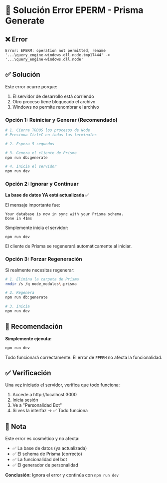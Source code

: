 # 🔧 Solución Error EPERM - Prisma Generate

## ❌ Error
```
Error: EPERM: operation not permitted, rename
'...\query_engine-windows.dll.node.tmp17444' -> 
'...\query_engine-windows.dll.node'
```

## ✅ Solución

Este error ocurre porque:
1. El servidor de desarrollo está corriendo
2. Otro proceso tiene bloqueado el archivo
3. Windows no permite renombrar el archivo

### Opción 1: Reiniciar y Generar (Recomendado)

```bash
# 1. Cierra TODOS los procesos de Node
# Presiona Ctrl+C en todas las terminales

# 2. Espera 5 segundos

# 3. Genera el cliente de Prisma
npm run db:generate

# 4. Inicia el servidor
npm run dev
```

### Opción 2: Ignorar y Continuar

**La base de datos YA está actualizada** ✅

El mensaje importante fue:
```
Your database is now in sync with your Prisma schema.
Done in 41ms
```

Simplemente inicia el servidor:
```bash
npm run dev
```

El cliente de Prisma se regenerará automáticamente al iniciar.

### Opción 3: Forzar Regeneración

Si realmente necesitas regenerar:

```bash
# 1. Elimina la carpeta de Prisma
rmdir /s /q node_modules\.prisma

# 2. Regenera
npm run db:generate

# 3. Inicia
npm run dev
```

## 🎯 Recomendación

**Simplemente ejecuta:**
```bash
npm run dev
```

Todo funcionará correctamente. El error de `EPERM` no afecta la funcionalidad.

## ✅ Verificación

Una vez iniciado el servidor, verifica que todo funciona:

1. Accede a http://localhost:3000
2. Inicia sesión
3. Ve a "Personalidad Bot"
4. Si ves la interfaz → ✅ Todo funciona

## 📝 Nota

Este error es cosmético y no afecta:
- ✅ La base de datos (ya actualizada)
- ✅ El schema de Prisma (correcto)
- ✅ La funcionalidad del bot
- ✅ El generador de personalidad

**Conclusión:** Ignora el error y continúa con `npm run dev`
